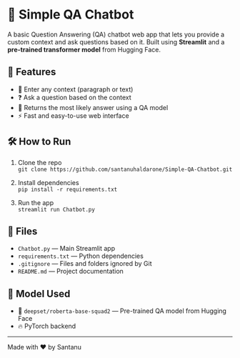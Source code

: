 # 🧠 Simple QA Chatbot

A basic Question Answering (QA) chatbot web app that lets you provide a custom context and ask questions based on it. Built using **Streamlit** and a **pre-trained transformer model** from Hugging Face.

## 🔧 Features

- 📝 Enter any context (paragraph or text)
- ❓ Ask a question based on the context
- 🤖 Returns the most likely answer using a QA model
- ⚡ Fast and easy-to-use web interface

## 🛠 How to Run

1. Clone the repo  
   `git clone https://github.com/santanuhaldarone/Simple-QA-Chatbot.git`

2. Install dependencies  
   `pip install -r requirements.txt`

3. Run the app  
   `streamlit run Chatbot.py`

## 📁 Files

- `Chatbot.py` — Main Streamlit app
- `requirements.txt` — Python dependencies
- `.gitignore` — Files and folders ignored by Git
- `README.md` — Project documentation

## 🧠 Model Used

- 🤗 `deepset/roberta-base-squad2` — Pre-trained QA model from Hugging Face
- 🔥 PyTorch backend
---

Made with ❤️ by Santanu
